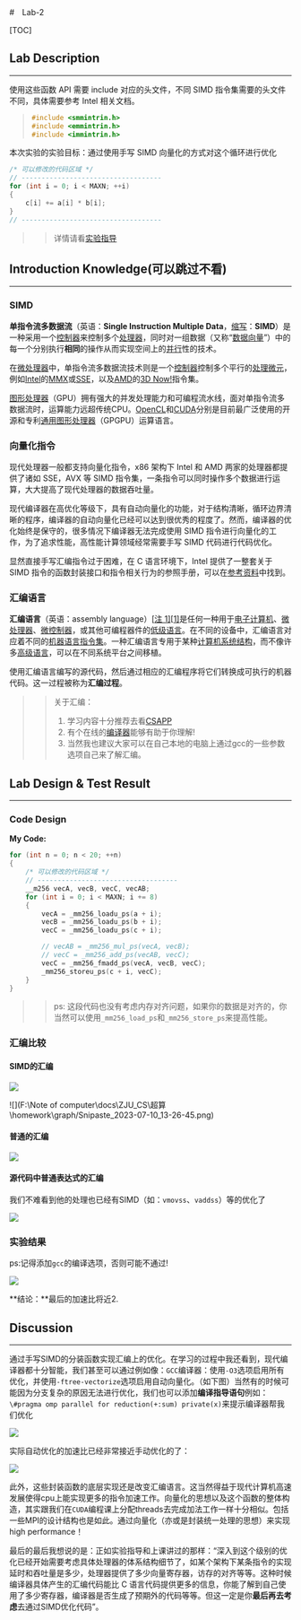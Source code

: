 #　Lab-2

[TOC]

## Lab Description

---

使用这些函数 API 需要 include 对应的头文件，不同 SIMD 指令集需要的头文件不同，具体需要参考 Intel 相关文档。

> ```c
> #include <smmintrin.h>
> #include <emmintrin.h>
> #include <immintrin.h>
> ```

本次实验的实验目标：通过使用手写 SIMD 向量化的方式对这个循环进行优化

```c
/* 可以修改的代码区域 */
// -----------------------------------
for (int i = 0; i < MAXN; ++i)
{
    c[i] += a[i] * b[i];
}
// -----------------------------------

```

> > 详情请看[实验指导](https://zjusct.pages.zjusct.io/summer-course-2023/HPC101-Labs-2023/Lab2.5-Vectors-Bonus/)



## Introduction Knowledge(可以跳过不看)

---

### SIMD

**单指令流多数据流**（英语：**Single Instruction Multiple Data**，[缩写](https://zh.wikipedia.org/wiki/縮寫)：**SIMD**）是一种采用一个[控制器](https://zh.wikipedia.org/wiki/控制器)来控制多个[处理器](https://zh.wikipedia.org/wiki/处理器)，同时对一组数据（又称“[数据向量](https://zh.wikipedia.org/w/index.php?title=数据向量&action=edit&redlink=1)”）中的每一个分别执行**相同**的操作从而实现空间上的[并行](https://zh.wikipedia.org/wiki/并行)性的技术。

在[微处理器](https://zh.wikipedia.org/wiki/微处理器)中，单指令流多数据流技术则是一个[控制器](https://zh.wikipedia.org/wiki/控制器)控制多个平行的[处理微元](https://zh.wikipedia.org/w/index.php?title=处理微元&action=edit&redlink=1)，例如[Intel](https://zh.wikipedia.org/wiki/Intel)的[MMX](https://zh.wikipedia.org/wiki/MMX)或[SSE](https://zh.wikipedia.org/wiki/SSE)，以及[AMD](https://zh.wikipedia.org/wiki/AMD)的[3D Now!](https://zh.wikipedia.org/wiki/3D_Now!)指令集。

[图形处理器](https://zh.wikipedia.org/wiki/圖形處理器)（GPU）拥有强大的并发处理能力和可编程流水线，面对单指令流多数据流时，运算能力远超传统CPU。[OpenCL](https://zh.wikipedia.org/wiki/OpenCL)和[CUDA](https://zh.wikipedia.org/wiki/CUDA)分别是目前最广泛使用的开源和专利[通用图形处理器](https://zh.wikipedia.org/wiki/通用圖形處理器)（GPGPU）运算语言。



### 向量化指令

现代处理器一般都支持向量化指令，x86 架构下 Intel 和 AMD 两家的处理器都提供了诸如 SSE，AVX 等 SIMD 指令集，一条指令可以同时操作多个数据进行运算，大大提高了现代处理器的数据吞吐量。

现代编译器在高优化等级下，具有自动向量化的功能，对于结构清晰，循环边界清晰的程序，编译器的自动向量化已经可以达到很优秀的程度了。然而，编译器的优化始终是保守的，很多情况下编译器无法完成使用 SIMD 指令进行向量化的工作，为了追求性能，高性能计算领域经常需要手写 SIMD 代码进行代码优化。

显然直接手写汇编指令过于困难，在 C 语言环境下，Intel 提供了一整套关于 SIMD 指令的函数封装接口和指令相关行为的参照手册，可以在[参考资料](https://www.intel.com/content/www/us/en/docs/intrinsics-guide/index.html)中找到。



### 汇编语言

**汇编语言**（英语：assembly language）[[注 1\]](https://zh.wikipedia.org/wiki/汇编语言#cite_note-1)[[1\]](https://zh.wikipedia.org/wiki/汇编语言#cite_note-2)是任何一种用于[电子计算机](https://zh.wikipedia.org/wiki/电子计算机)、[微处理器](https://zh.wikipedia.org/wiki/微处理器)、[微控制器](https://zh.wikipedia.org/wiki/微控制器)，或其他可编程器件的[低级语言](https://zh.wikipedia.org/wiki/低级语言)。在不同的设备中，汇编语言对应着不同的[机器语言](https://zh.wikipedia.org/wiki/机器语言)[指令集](https://zh.wikipedia.org/wiki/指令集架構)。一种汇编语言专用于某种[计算机系统结构](https://zh.wikipedia.org/wiki/计算机系统结构)，而不像许多[高级语言](https://zh.wikipedia.org/wiki/高级语言)，可以在不同系统平台之间移植。

使用汇编语言编写的源代码，然后通过相应的汇编程序将它们转换成可执行的机器代码。这一过程被称为**汇编过程**。

> > 关于汇编：
> >
> > 1. 学习内容十分推荐去看[CSAPP](https://csapp.cs.cmu.edu/)
> > 2. 有个在线的[编译器](https://godbolt.org/)能够有助于你理解!
> > 3.  当然我也建议大家可以在自己本地的电脑上通过gcc的一些参数选项自己来了解汇编。



## Lab Design & Test Result

---

### Code Design

**My Code:**

```c
for (int n = 0; n < 20; ++n)
{
    /* 可以修改的代码区域 */
    // -----------------------------------
    __m256 vecA, vecB, vecC, vecAB;
    for (int i = 0; i < MAXN; i += 8) 
    {
        vecA = _mm256_loadu_ps(a + i);
        vecB = _mm256_loadu_ps(b + i);
        vecC = _mm256_loadu_ps(c + i);

        // vecAB = _mm256_mul_ps(vecA, vecB);
        // vecC = _mm256_add_ps(vecAB, vecC);
        vecC = _mm256_fmadd_ps(vecA, vecB, vecC);
        _mm256_storeu_ps(c + i, vecC);
	}
}
```

> > ps: 这段代码也没有考虑内存对齐问题，如果你的数据是对齐的，你当然可以使用`_mm256_load_ps`和`_mm256_store_ps`来提高性能。



### 汇编比较

#### SIMD的汇编

![](graph/Snipaste_2023-07-10_13-25-41.png)

![](F:\Note of computer\docs\ZJU_CS\超算\homework\graph/Snipaste_2023-07-10_13-26-45.png)



#### 普通的汇编

![](graph/Snipaste_2023-07-10_13-27-01.png)



#### 源代码中普通表达式的汇编

我们不难看到他的处理也已经有SIMD（如：`vmovss`、`vaddss`）等的优化了

![](graph/Snipaste_2023-07-10_13-35-23.png)



### 实验结果

ps:记得添加`gcc`的编译选项，否则可能不通过!

![](graph/Snipaste_2023-07-09_13-26-16.png)

**结论：**最后的加速比将近2.



## Discussion

---

通过手写SIMD的分装函数实现汇编上的优化。在学习的过程中我还看到，现代编译器都十分智能，我们甚至可以通过例如像：`GCC`编译器：使用`-O3`选项启用所有优化，并使用`-ftree-vectorize`选项启用自动向量化。（如下图）当然有的时候可能因为分支复杂的原因无法进行优化，我们也可以添加**编译指导语句**例如：`\#pragma omp parallel for reduction(+:sum) private(x)`来提示编译器帮我们优化

![](graph/Snipaste_2023-07-10_13-37-47.png)

实际自动优化的加速比已经非常接近手动优化的了：

![](graph/Snipaste_2023-07-10_13-41-17.png)

此外，这些封装函数的底层实现还是改变汇编语言。这当然得益于现代计算机高速发展使得cpu上能实现更多的指令加速工作。向量化的思想以及这个函数的整体构造，其实跟我们在`CUDA`编程课上分配threads去完成加法工作一样十分相似。包括一些MPI的设计结构也是如此。通过向量化（亦或是封装统一处理的思想）来实现high performance！

最后的最后我想说的是：正如实验指导和上课讲过的那样：“深入到这个级别的优化已经开始需要考虑具体处理器的体系结构细节了，如某个架构下某条指令的实现延时和吞吐量是多少，处理器提供了多少向量寄存器，访存的对齐等等。这种时候编译器具体产生的汇编代码能比 C 语言代码提供更多的信息，你能了解到自己使用了多少寄存器，编译器是否生成了预期外的代码等等。但这一定是你**最后再去考虑**去通过SIMD优化代码”。

